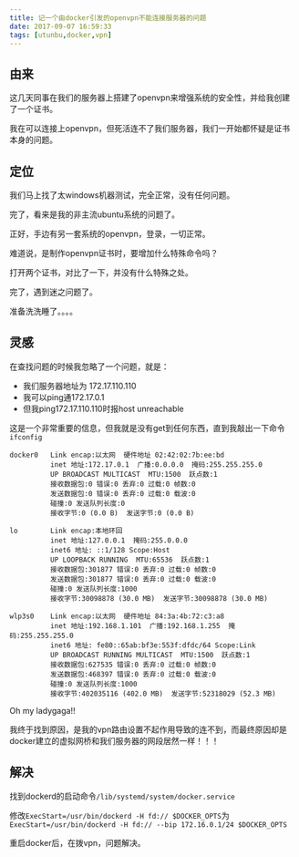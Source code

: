 ```yaml
---
title: 记一个由docker引发的openvpn不能连接服务器的问题
date: 2017-09-07 16:59:33
tags: [utunbu,docker,vpn]
---
```

## 由来
这几天同事在我们的服务器上搭建了openvpn来增强系统的安全性，并给我创建了一个证书。

我在可以连接上openvpn，但死活连不了我们服务器，我们一开始都怀疑是证书本身的问题。

## 定位
我们马上找了太windows机器测试，完全正常，没有任何问题。

完了，看来是我的非主流ubuntu系统的问题了。

正好，手边有另一套系统的openvpn，登录，一切正常。

难道说，是制作openvpn证书时，要增加什么特殊命令吗？

打开两个证书，对比了一下，并没有什么特殊之处。

完了，遇到迷之问题了。

准备洗洗睡了。。。。

## 灵感
在查找问题的时候我忽略了一个问题，就是：
- 我们服务器地址为 172.17.110.110
- 我可以ping通172.17.0.1
- 但我ping172.17.110.110时报host unreachable

这是一个非常重要的信息，但我就是没有get到任何东西，直到我敲出一下命令`ifconfig`
```
docker0   Link encap:以太网  硬件地址 02:42:02:7b:ee:bd  
          inet 地址:172.17.0.1  广播:0.0.0.0  掩码:255.255.255.0
          UP BROADCAST MULTICAST  MTU:1500  跃点数:1
          接收数据包:0 错误:0 丢弃:0 过载:0 帧数:0
          发送数据包:0 错误:0 丢弃:0 过载:0 载波:0
          碰撞:0 发送队列长度:0 
          接收字节:0 (0.0 B)  发送字节:0 (0.0 B)

lo        Link encap:本地环回  
          inet 地址:127.0.0.1  掩码:255.0.0.0
          inet6 地址: ::1/128 Scope:Host
          UP LOOPBACK RUNNING  MTU:65536  跃点数:1
          接收数据包:301877 错误:0 丢弃:0 过载:0 帧数:0
          发送数据包:301877 错误:0 丢弃:0 过载:0 载波:0
          碰撞:0 发送队列长度:1000 
          接收字节:30098878 (30.0 MB)  发送字节:30098878 (30.0 MB)

wlp3s0    Link encap:以太网  硬件地址 84:3a:4b:72:c3:a8  
          inet 地址:192.168.1.101  广播:192.168.1.255  掩码:255.255.255.0
          inet6 地址: fe80::65ab:bf3e:553f:dfdc/64 Scope:Link
          UP BROADCAST RUNNING MULTICAST  MTU:1500  跃点数:1
          接收数据包:627535 错误:0 丢弃:0 过载:0 帧数:0
          发送数据包:468397 错误:0 丢弃:0 过载:0 载波:0
          碰撞:0 发送队列长度:1000 
          接收字节:402035116 (402.0 MB)  发送字节:52318029 (52.3 MB)
```
Oh my ladygaga!!

我终于找到原因，是我的vpn路由设置不起作用导致的连不到，而最终原因却是docker建立的虚拟网桥和我们服务器的网段居然一样！！！

## 解决
找到dockerd的启动命令`/lib/systemd/system/docker.service`

修改`ExecStart=/usr/bin/dockerd -H fd:// $DOCKER_OPTS`为`ExecStart=/usr/bin/dockerd -H fd:// --bip 172.16.0.1/24 $DOCKER_OPTS`

重启docker后，在拨vpn，问题解决。
